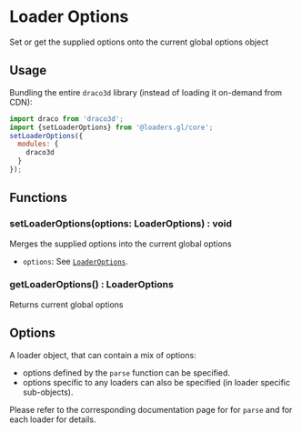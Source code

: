 # Loader Options

Set or get the supplied options onto the current global options object

## Usage

Bundling the entire `draco3d` library (instead of loading it on-demand from CDN):

```js
import draco from 'draco3d';
import {setLoaderOptions} from '@loaders.gl/core';
setLoaderOptions({
  modules: {
    draco3d
  }
});
```

## Functions

### setLoaderOptions(options: LoaderOptions) : void

Merges the supplied options into the current global options

- `options`: See [`LoaderOptions`](./loader-options).

### getLoaderOptions() : LoaderOptions

Returns current global options

## Options

A loader object, that can contain a mix of options:

- options defined by the `parse` function can be specified.
- options specific to any loaders can also be specified (in loader specific sub-objects).

Please refer to the corresponding documentation page for for `parse` and for each loader for details.
